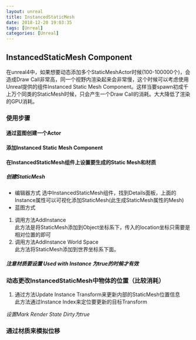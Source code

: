 ```yaml
---
layout: unreal
title: InstancedStaticMesh
date: 2018-12-20 19:03:35
tags: [Unreal]
categories: [Unreal]
---
```


## InstancedStaticMesh Component
在unreal4中，如果想要动态添加多个StaticMeshActor时候(100-100000个)，会造成Draw Call非常高，同一个视野内渲染起来会非常慢，这个时候可以考虑使用Unreal提供的组件Instanced Static Mesh Component。这样当要spawn初成千上万个同类的StaticMesh时候，只会产生一个Draw Call的消耗。大大降低了渲染的GPU消耗。

### 使用步骤
#### 通过蓝图创建一个Actor
#### 添加Instanced Static Mesh Component
#### 在InstancedStaticMesh组件上设置要生成的Static Mesh和材质
##### 创建StaticMesh
- 编辑器方式
选中InstancedStaticMesh组件，找到Details面板，上面的Instance属性可以可视化添加StaticMesh(此生成StaticMesh属性的Mesh)
- 蓝图方式
1. 调用方法AddInstance  
此方法是将StaticMesh添加到Object坐标系下，传入的location坐标只需要是相对位置的即可
2. 调用方法AddInstance World Space  
此方法将StaticMesh添加到世界坐标系下面。

##### 注意材质要设置 Used with Instance 为true的时候才有效

### 动态更改InstancedStaticMesh中物体的位置（比较消耗）
1. 通过方法Update Instance Transform来更新内部的StaticMesh位置信息  
此方法通过Instance Index来定位要更新的目标Transform

_设置Mark Render State Dirty为true_

### 通过材质来模拟位移










